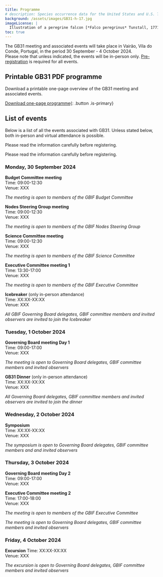 ```yaml
---
title: Programme
# description: Species occurrence data for the United States and U.S. Territories.
background: /assets/images/GB31-h-17.jpg
imageLicense: |
  Illustration of a peregrine falcon [*Falco peregrinus* Tunstall, 1771](https://www.gbif.org/species/2481047) from The birds of Shakespeare. Glasgow: James Maclehose and sons, 1916. Via [flickr](https://flic.kr/p/2m6MZjC)
toc: true
---
```


The GB31 meeting and associated events will take place in Vairão, Vila do Conde, Portugal, in the period 30 September - 4 October 2024.   
Please note that unless indicated, the events will be in-person only. 
[Pre-registration](/registration) is required for all events. 


## Printable GB31 PDF programme

Download a printable one-page overview of the GB31 meeting and associated events.

[Download one-page programme](/assets/documents/programme.pdf){: .button .is-primary}

## List of events
Below is a list of all the events associated with GB31. Unless stated below, both in-person and virtual attendance is possible.

Please read the information carefully before registering.
 

Please read the information carefully before registering. 

### Monday, 30 September 2024

**Budget Committee meeting**  
Time: 09:00-12:30   
Venue: XXX   

*The meeting is open to members of the GBIF Budget Committee*

**Nodes Steering Group meeting**  
Time: 09:00-12:30   
Venue: XXX 

*The meeting is open to members of the GBIF Nodes Steering Group*

**Science Committee meeting**  
Time: 09:00-12:30   
Venue: XXX   

*The meeting is open to members of the GBIF Science Committee*

**Executive Committee meeting 1**  
Time: 13:30-17:00  
Venue: XXX    

*The meeting is open to members of the GBIF Executive Committee*

**Icebreaker** (only in-person attendance)   
Time: XX:XX-XX:XX   
Venue: XXX  

*All GBIF Governing Board delegates, GBIF committee members and invited observers are invited to join the Icebreaker*

### Tuesday, 1 October 2024
**Governing Board meeting Day 1**  
Time: 09:00-17:00   
Venue: XXX  

*The meeting is open to Governing Board delegates, GBIF committee members and invited observers*

**GB31 Dinner** (only in-person attendance)     
Time: XX:XX-XX:XX   
Venue: XXX  

*All Governing Board delegates, GBIF committee members and invited observers are invited to join the dinner*

### Wednesday, 2 October 2024
**Symposium**    
Time: XX:XX-XX:XX   
Venue: XXX  

*The symposium is open to Governing Board delegates, GBIF committee members and and invited observers*  

### Thursday, 3 October 2024
**Governing Board meeting Day 2**  
Time: 09:00-17:00   
Venue: XXX  

**Executive Committee meeting 2**  
Time: 17:00-18:00   
Venue: XXX  

*The meeting is open to members of the GBIF Executive Committee* 

*The meeting is open to Governing Board delegates, GBIF committee members and invited observers*  

### Friday, 4 October 2024
**Excursion** 
Time: XX:XX-XX:XX   
Venue: XXX  

*The excursion is open to Governing Board delegates, GBIF committee members and invited observers*  



